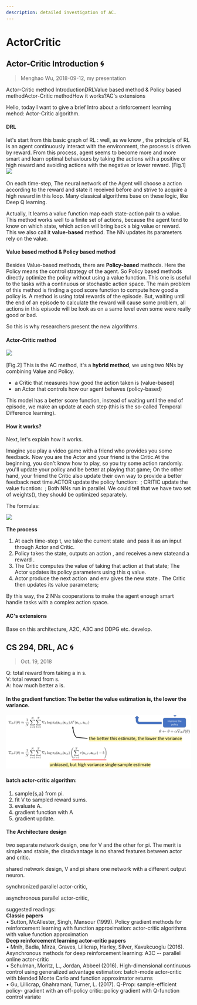 ```yaml
---
description: detailed investigation of AC.
---
```


# ActorCritic

## Actor-Critic Introduction 🌀

> Menghao Wu, 2018-09-12, my presentation

Actor-Critic method IntroductionDRLValue based method & Policy based methodActor-Critic methodHow it works?AC's extensions

Hello, today I want to give a brief Intro about a rinforcement learning mehod: Actor-Critic algorithm.

#### DRL

let's start from this basic graph of RL : well, as we know , the principle of RL is an agent continuously interact with the environment, the process is driven by reward. From this process, agent seems to become more and more smart and learn optimal behaviours by taking the actions with a positive or high reward and avoiding actions with the negative or lower reward. \[Fig.1\] ![](file:///var/folders/89/qnykkcts2gn7zdw58b8d_5dh01qz3z/T/abnerworks.Typora/image-20180910092716831.png?lastModify=1536674160)

On each time-step, The neural network of the Agent will choose a action according to the reward and state it received before and strive to acquire a high reward in this loop. Many classical algorithms base on these logic, like Deep Q learning.

Actually, It learns a value function map each state-action pair to a value. This method works well to a finite set of actions, because the agent tend to know on which state, which action will bring back a big value or reward. This we also call it **value-based** method. The NN updates its parameters rely on the value.

#### Value based method & Policy based method

Besides Value-based methods, there are **Policy-based** methods. Here the Policy means the control strategy of the agent. So Policy based methods directly optimize the policy without using a value function. This one is useful to the tasks with a continuous or stochastic action space. The main problem of this method is finding a good score function to compute how good a policy is. A method is using total rewards of the episode. But, waiting until the end of an episode to calculate the reward will cause some problem, all actions in this episode will be look as on a same level even some were really good or bad.

So this is why researchers present the new algorithms.

#### Actor-Critic method

![](file:///var/folders/89/qnykkcts2gn7zdw58b8d_5dh01qz3z/T/abnerworks.Typora/image-20180910092732871.png?lastModify=1536674160)

 \[Fig.2\] This is the AC method, it's a **hybrid method**, we using two NNs by combining Value and Policy.

* a Critic that measures how good the action taken is \(value-based\)
* an Actor that controls how our agent behaves \(policy-based\)

This model has a better score function, instead of waiting until the end of episode, we make an update at each step \(this is the so-called Temporal Difference learning\).

#### How it works?

Next, let's explain how it works.

Imagine you play a video game with a friend who provides you some feedback. Now you are the Actor and your friend is the Critic.At the beginning, you don't know how to play, so you try some action randomly. you'll update your policy and be better at playing that game; On the other hand, your friend the Critic also update their own way to provide a better feedback next time.ACTOR update the policy function: ​ ; CRITIC update the value fucntion: ​ ; Both NNs run in parallel. We could tell that we have two set of weights\(​\), they should be optimized separately.

The formulas:

![](file:///var/folders/89/qnykkcts2gn7zdw58b8d_5dh01qz3z/T/abnerworks.Typora/image-20180910111734193.png?lastModify=1536674160)

**The process**

1. At each time-step t, we take the current state ​ and pass it as an input through Actor and Critic.
2. Policy takes the state, outputs an action ​, and receives a new state ​ and a reward ​.
3. The Critic computes the value of taking that action at that state; The Actor updates its policy parameters using this q value.
4. Actor produce the next action ​ and env gives the new state ​. The Critic then updates its value parameters;

By this way, the 2 NNs cooperations to make the agent enough smart handle tasks with a complex action space.

#### AC's extensions

Base on this architecture, A2C, A3C and DDPG etc. develop.



## CS 294, DRL, AC 🌀

> Oct. 19, 2018

Q: total reward from taking a in s.  
V: total reward from s.  
A: how much better a is.

#### In the gradient function:  The better the value estimation is, the lower the variance. 

![](../.gitbook/assets/image%20%288%29.png)

#### batch actor-critic algorithm:

1. sample{s,a} from pi.  
2. fit V to sampled reward sums.  
3. evaluate A.  
4. gradient function with A  
5. gradient update.

#### The Architecture design

two separate network design, one for V and the other for pi. The merit is simple and stable, the disadvantage is no shared features between actor and critic.

shared network design, V and pi share one network with a different output neuron.  

synchronized parallel actor-critic, 

asynchronous parallel actor-critic,

suggested readings:  
**Classic papers**   
• Sutton, McAllester, Singh, Mansour \(1999\). Policy gradient methods for reinforcement learning with function approximation: actor-critic algorithms with value function approximation  
 **Deep reinforcement learning actor-critic papers**   
• Mnih, Badia, Mirza, Graves, Lillicrap, Harley, Silver, Kavukcuoglu \(2016\). Asynchronous methods for deep reinforcement learning: A3C -- parallel online actor-critic   
• Schulman, Moritz, L., Jordan, Abbeel \(2016\). High-dimensional continuous control using generalized advantage estimation: batch-mode actor-critic with blended Monte Carlo and function approximator returns  
 • Gu, Lillicrap, Ghahramani, Turner, L. \(2017\). Q-Prop: sample-efficient policy- gradient with an off-policy critic: policy gradient with Q-function control variate

